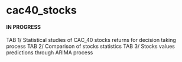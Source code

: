 # cac40_stocks

#### IN PROGRESS ####
TAB 1/ Statistical studies of CAC_40 stocks returns for decision taking process
TAB 2/ Comparison of stocks statistics
TAB 3/ Stocks values predictions through ARIMA process
